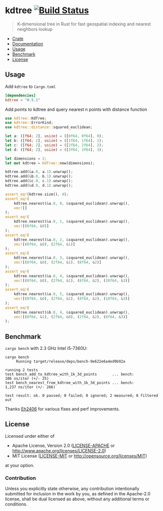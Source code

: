 # kdtree [![Build Status](https://travis-ci.org/mrhooray/kdtree-rs.svg?branch=master)](https://travis-ci.org/mrhooray/kdtree-rs)
> K-dimensional tree in Rust for fast geospatial indexing and nearest neighbors lookup

* [Crate](https://crates.io/crates/kdtree)
* [Documentation](https://docs.rs/kdtree)
* [Usage](#usage)
* [Benchmark](#benchmark)
* [License](#license)

## Usage
Add `kdtree` to `Cargo.toml`
```toml
[dependencies]
kdtree = "0.5.1"
```

Add points to kdtree and query nearest n points with distance function
```rust
use kdtree::KdTree;
use kdtree::ErrorKind;
use kdtree::distance::squared_euclidean;

let a: ([f64; 2], usize) = ([0f64, 0f64], 0);
let b: ([f64; 2], usize) = ([1f64, 1f64], 1);
let c: ([f64; 2], usize) = ([2f64, 2f64], 2);
let d: ([f64; 2], usize) = ([3f64, 3f64], 3);

let dimensions = 2;
let mut kdtree = KdTree::new(dimensions);

kdtree.add(&a.0, a.1).unwrap();
kdtree.add(&b.0, b.1).unwrap();
kdtree.add(&c.0, c.1).unwrap();
kdtree.add(&d.0, d.1).unwrap();

assert_eq!(kdtree.size(), 4);
assert_eq!(
    kdtree.nearest(&a.0, 0, &squared_euclidean).unwrap(),
    vec![]
);
assert_eq!(
    kdtree.nearest(&a.0, 1, &squared_euclidean).unwrap(),
    vec![(0f64, &0)]
);
assert_eq!(
    kdtree.nearest(&a.0, 2, &squared_euclidean).unwrap(),
    vec![(0f64, &0), (2f64, &1)]
);
assert_eq!(
    kdtree.nearest(&a.0, 3, &squared_euclidean).unwrap(),
    vec![(0f64, &0), (2f64, &1), (8f64, &2)]
);
assert_eq!(
    kdtree.nearest(&a.0, 4, &squared_euclidean).unwrap(),
    vec![(0f64, &0), (2f64, &1), (8f64, &2), (18f64, &3)]
);
assert_eq!(
    kdtree.nearest(&a.0, 5, &squared_euclidean).unwrap(),
    vec![(0f64, &0), (2f64, &1), (8f64, &2), (18f64, &3)]
);
assert_eq!(
    kdtree.nearest(&b.0, 4, &squared_euclidean).unwrap(),
    vec![(0f64, &1), (2f64, &0), (2f64, &2), (8f64, &3)]
);
```

## Benchmark
`cargo bench` with 2.3 GHz Intel i5-7360U:
```
cargo bench
     Running target/release/deps/bench-9e622e6a4ed9b92a

running 2 tests
test bench_add_to_kdtree_with_1k_3d_points       ... bench:         106 ns/iter (+/- 25)
test bench_nearest_from_kdtree_with_1k_3d_points ... bench:       1,237 ns/iter (+/- 266)

test result: ok. 0 passed; 0 failed; 0 ignored; 2 measured; 0 filtered out
```
Thanks [Eh2406](https://github.com/Eh2406) for various fixes and perf improvements.

## License

Licensed under either of

 * Apache License, Version 2.0 ([LICENSE-APACHE](LICENSE-APACHE) or http://www.apache.org/licenses/LICENSE-2.0)
 * MIT License ([LICENSE-MIT](LICENSE-MIT) or http://opensource.org/licenses/MIT)

at your option.

### Contribution

Unless you explicitly state otherwise, any contribution intentionally submitted
for inclusion in the work by you, as defined in the Apache-2.0 license, shall be dual licensed as above, without any
additional terms or conditions.
